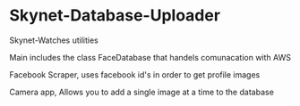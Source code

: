 # Skynet-Database-Uploader
Skynet-Watches utilities

Main includes the class FaceDatabase that handels comunacation with AWS

Facebook Scraper, uses facebook id's in order to get profile images

Camera app, Allows you to add a single image at a time to the database
